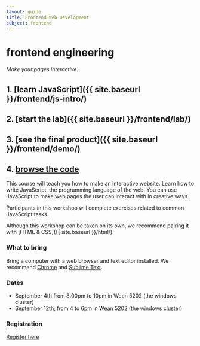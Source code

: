 ```yaml
---
layout: guide
title: Frontend Web Development
subject: frontend
---
```



# frontend engineering

###### Make your pages interactive.

## 1. [learn JavaScript]({{ site.baseurl }}/frontend/js-intro/)
## 2. [start the lab]({{ site.baseurl }}/frontend/lab/)
## 3. [see the final product]({{ site.baseurl }}/frontend/demo/)
## 4. [browse the code](https://github.com/Z1MM32M4N/jquery-lab/)
This course will teach you how to make an interactive website. Learn how to write JavaScript, the programming language of the web. You can use JavaScript to make web pages the user can interact with in creative ways.

Participants in this workshop will complete exercises related to common JavaScript tasks.

Although this workshop can be taken on its own, we recommend pairing it with [HTML & CSS]({{ site.baseurl }}/html/).

### What to bring
Bring a computer with a web browser and text editor installed. We recommend [Chrome](https://www.google.com/chrome/browser/) and [Sublime Text](http://www.sublimetext.com/).

### Dates

- September 4th from 8:00pm to 10pm in Wean 5202 (the windows cluster)
- September 12th, from 4 to 6pm in Wean 5202 (the windows cluster)

### Registration
[Register here](https://docs.google.com/forms/d/1uuDuLjw7tiJVhwGSLuCla-rRwrCyIZorBuQsjKvvZXQ/viewform)
